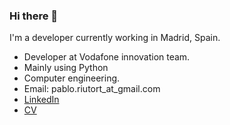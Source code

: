 ### Hi there 👋

<!--
**pablorgr/pablorgr** is a ✨ _special_ ✨ repository because its `README.md` (this file) appears on your GitHub profile.

Here are some ideas to get you started:

- 🔭 I’m currently working on ...
- 🌱 I’m currently learning ...
- 👯 I’m looking to collaborate on ...
- 🤔 I’m looking for help with ...
- 💬 Ask me about ...
- 📫 How to reach me: ...
- 😄 Pronouns: ...
- ⚡ Fun fact: ...
-->
I'm a developer currently working in Madrid, Spain.


* Developer at Vodafone innovation team.
* Mainly using Python
* Computer engineering. 
* Email: pablo.riutort_at_gmail.com
* [LinkedIn](https://www.linkedin.com/in/pabloritutort/)
* [CV](https://raw.githubusercontent.com/pablorgr/pablorgr.github.io/CV/cv.pdf)
